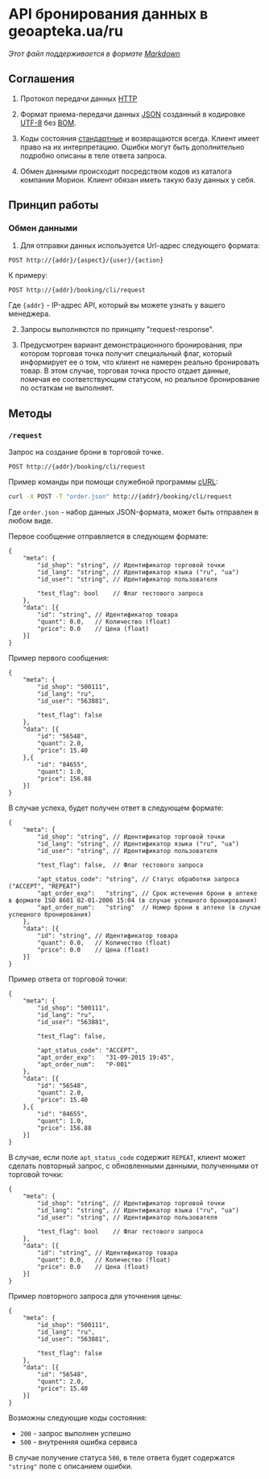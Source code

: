 # API бронирования данных в geoapteka.ua/ru
*Этот файл поддерживается в формате [Markdown]*

## Соглашения
1. Протокол передачи данных [HTTP]

2. Формат приема-передачи данных [JSON] созданный в кодировке [UTF-8] без [BOM].

3. Коды состояния [стандартные](http://en.wikipedia.org/wiki/List_of_HTTP_status_codes) и возвращаются всегда. Клиент имеет право на их интерпретацию. Ошибки могут быть дополнительно подробно описаны в теле ответа запроса.

4. Обмен данными происходит посредством кодов из каталога компании Морион. Клиент обязан иметь такую базу данных у себя. 

## Принцип работы

### Обмен данными

1. Для отправки данных используется Url-адрес следующего формата:
  ```
  POST http://{addr}/{aspect}/{user}/{action}
  ```
 
  К примеру:
  ```
  POST http://{addr}/booking/cli/request
  ```
  Где `{addr}` - IP-адрес API, который вы можете узнать у вашего менеджера.
  
2. Запросы выполняются по принципу "request-response".

3. Предусмотрен вариант демонстрационного бронирования, при котором торговая точка получит специальный флаг, который информирует ее о том, что клиент не намерен реально бронировать товар.
В этом случае, торговая точка просто отдает данные, помечая ее соответствующим статусом, но реальное бронирование по остаткам не выполняет.

## Методы

### `/request`
Запрос на создание брони в торговой точке.
```
POST http://{addr}/booking/cli/request
```

Пример команды при помощи служебной программы [cURL]:
```sh
curl -X POST -T "order.json" http://{addr}/booking/cli/request
```
Где `order.json` - набор данных JSON-формата, может быть отправлен в любом виде.

Первое сообщение отправляется в следующем формате:
```
{
    "meta": {
        "id_shop": "string", // Идентификатор торговой точки
        "id_lang": "string", // Идентификатор языка ("ru", "ua")
        "id_user": "string", // Идентификатор пользователя
        
        "test_flag": bool    // Флаг тестового запроса
    },
    "data": [{
        "id": "string", // Идентификатор товара
        "quant": 0.0,   // Количество (float)
        "price": 0.0    // Цена (float)
    }]
}
```

Пример первого сообщения:
```
{
    "meta": {
        "id_shop": "500111",
        "id_lang": "ru",
        "id_user": "563881",
        
        "test_flag": false
    },
    "data": [{
        "id": "56548",
        "quant": 2.0,
        "price": 15.40
    },{
        "id": "84655",
        "quant": 1.0,
        "price": 156.88
    }]
}
```

В случае успеха, будет получен ответ в следующем формате:
```
{
    "meta": {
        "id_shop": "string", // Идентификатор торговой точки
        "id_lang": "string", // Идентификатор языка ("ru", "ua")
        "id_user": "string", // Идентификатор пользователя
        
        "test_flag": false,  // Флаг тестового запроса        

        "apt_status_code": "string", // Статус обработки запроса ("ACCEPT", "REPEAT")
        "apt_order_exp":   "string", // Срок истечения брони в аптеке в формате ISO 8601 02-01-2006 15:04 (в случае успешного бронирования)
        "apt_order_num":   "string"  // Номер брони в аптеке (в случае успешного бронирования)
    },
    "data": [{
        "id": "string", // Идентификатор товара
        "quant": 0.0,   // Количество (float)
        "price": 0.0    // Цена (float)
    }]
}
```

Пример ответа от торговой точки:
```
{
    "meta": {
        "id_shop": "500111",
        "id_lang": "ru",
        "id_user": "563881",
        
        "test_flag": false,        

        "apt_status_code": "ACCEPT",
        "apt_order_exp":   "31-09-2015 19:45",
        "apt_order_num":   "P-001"
    },
    "data": [{
        "id": "56548",
        "quant": 2.0,
        "price": 15.40
    },{
        "id": "84655",
        "quant": 1.0,
        "price": 156.88
    }]
}
```

В случае, если поле `apt_status_code` содержит `REPEAT`, клиент может сделать повторный запрос, с обновленными данными, полученными от торговой точки:
```
{
    "meta": {
        "id_shop": "string", // Идентификатор торговой точки
        "id_lang": "string", // Идентификатор языка ("ru", "ua")
        "id_user": "string", // Идентификатор пользователя
        
        "test_flag": bool    // Флаг тестового запроса
    },
    "data": [{
        "id": "string", // Идентификатор товара
        "quant": 0.0,   // Количество (float)
        "price": 0.0    // Цена (float)
    }]
}
```

Пример повторного запроса для уточнения цены:
```
{
    "meta": {
        "id_shop": "500111",
        "id_lang": "ru",
        "id_user": "563881",
        
        "test_flag": false
    },
    "data": [{
        "id": "56548",
        "quant": 2.0,
        "price": 15.40
    }]
}
```

Возможны следующие коды состояния:
* `200` - запрос выполнен успешно
* `500` - внутренняя ошибка сервиса

В случае получение статуса `500`, в теле ответа будет содержатся `"string"` поле с описанием ошибки.

[Markdown]:https://ru.wikipedia.org/wiki/Markdown
[JSON]:http://json.org/json-ru.html
[UTF-8]:https://ru.wikipedia.org/w/index.php?title=UTF-8
[BOM]:https://ru.wikipedia.org/w/index.php?oldid=70741439
[HTTP]:https://ru.wikipedia.org/wiki/HTTP
[cURL]:https://ru.wikipedia.org/wiki/CURL
